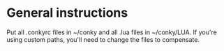 # General instructions
Put all .conkyrc files in ~/conky and all .lua files in ~/conky/LUA. If you're using custom paths, you'll need to change the files to compensate.
